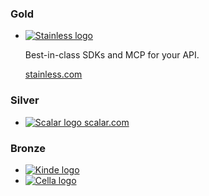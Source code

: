 ### Gold

<ul class="gold">
  <li>
    <a href="https://kutt.it/pkEZyc" style="height: 50px;" target="_blank">
      <picture>
        <source srcset="/images/stainless-logo-wordmark-480w.webp" media="(max-width: 480px)" type="image/webp" />
        <source srcset="/images/stainless-logo-wordmark-768w.webp" media="(max-width: 768px)" type="image/webp" />
        <source srcset="/images/stainless-logo-wordmark-1200w.webp" media="(min-width: 769px)" type="image/webp" />
        <img alt="Stainless logo" loading="lazy" src="/images/stainless-logo-wordmark-1200w.png" />
      </picture>
    </a>
    <p>
      Best-in-class SDKs and MCP for your API.
    </p>
    <a href="https://kutt.it/pkEZyc" target="_blank">
      stainless.com
    </a>
  </li>
</ul>

### Silver

<ul class="silver">
  <li>
    <a href="https://kutt.it/skQUVd" style="height: 40px;" target="_blank">
      <picture>
        <source srcset="/images/scalar-logo-wordmark-480w.webp" media="(max-width: 480px)" type="image/webp" />
        <source srcset="/images/scalar-logo-wordmark-768w.webp" media="(max-width: 768px)" type="image/webp" />
        <source srcset="/images/scalar-logo-wordmark-1200w.webp" media="(min-width: 769px)" type="image/webp" />
        <img alt="Scalar logo" loading="lazy" src="/images/scalar-logo-wordmark-1200w.png" />
      </picture>
    </a>
    <a href="https://kutt.it/skQUVd" target="_blank">
      scalar.com
    </a>
  </li>
</ul>

### Bronze

<ul class="bronze">
  <li>
    <a href="https://kutt.it/YpaKsX" style="height: 20px;" target="_blank">
      <picture>
        <source srcset="/images/kinde-logo-wordmark-480w.webp" media="(max-width: 480px)" type="image/webp" />
        <source srcset="/images/kinde-logo-wordmark-768w.webp" media="(max-width: 768px)" type="image/webp" />
        <source srcset="/images/kinde-logo-wordmark-1200w.webp" media="(min-width: 769px)" type="image/webp" />
        <img alt="Kinde logo" loading="lazy" src="/images/kinde-logo-wordmark-1200w.png" />
      </picture>
    </a>
  </li>
  <li>
    <a href="https://kutt.it/KkqSaw" style="height: 20px;" target="_blank">
      <picture>
        <source srcset="/images/cella-logo-wordmark-480w.webp" media="(max-width: 480px)" type="image/webp" />
        <source srcset="/images/cella-logo-wordmark-768w.webp" media="(max-width: 768px)" type="image/webp" />
        <source srcset="/images/cella-logo-wordmark-1200w.webp" media="(min-width: 769px)" type="image/webp" />
        <img alt="Cella logo" loading="lazy" src="/images/cella-logo-wordmark-1200w.png" />
      </picture>
    </a>
  </li>
</ul>

